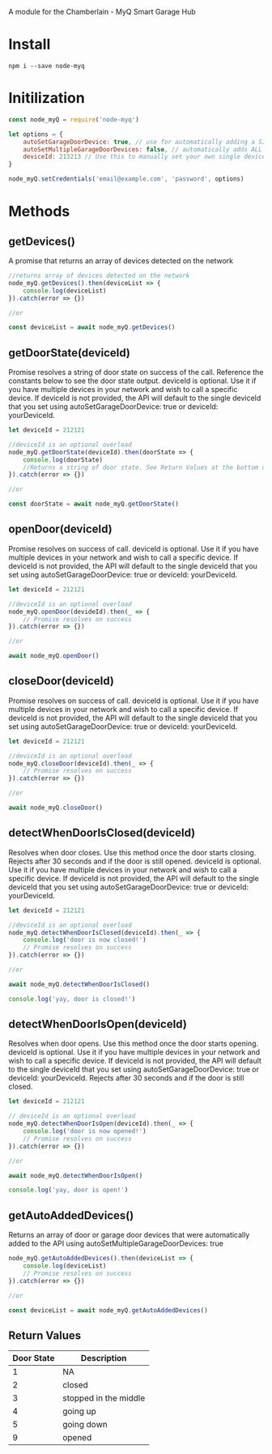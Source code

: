 A module for the Chamberlain - MyQ Smart Garage Hub

# Install

`npm i --save node-myq` 

# Initilization

``` javascript
const node_myQ = require('node-myq')

let options = {
    autoSetGarageDoorDevice: true, // use for automatically adding a SINGLE DEVICE
    autoSetMultipleGarageDoorDevices: false, // automatically adds ALL DETECTED DOORS to the API. 
    deviceId: 213213 // Use this to manually set your own single deviceId
}

node_myQ.setCredentials('email@example.com', 'password', options)
```

# Methods

## getDevices()

A promise that returns an array of devices detected on the network

``` javascript
//returns array of devices detected on the network
node_myQ.getDevices().then(deviceList => {
    console.log(deviceList)
}).catch(error => {})

//or

const deviceList = await node_myQ.getDevices()
```

## getDoorState(deviceId)

Promise resolves a string of door state on success of the call. Reference the constants below to see the door state output.
deviceId is optional. Use it if you have multiple devices in your network and wish to call a specific device.
If deviceId is not provided, the API will default to the single deviceId that you set using autoSetGarageDoorDevice: true or deviceId: yourDeviceId.

``` javascript
let deviceId = 212121 

//deviceId is an optional overload
node_myQ.getDoorState(deviceId).then(doorState => {
    console.log(doorState)
    //Returns a string of door state. See Return Values at the bottom of the page.
}).catch(error => {})

//or

const doorState = await node_myQ.getDoorState()
```

## openDoor(deviceId)

Promise resolves on success of call. deviceId is optional. Use it if you have multiple devices in your network and wish to call a specific device.
If deviceId is not provided, the API will default to the single deviceId that you set using autoSetGarageDoorDevice: true or deviceId: yourDeviceId.

``` javascript
let deviceId = 212121 

//deviceId is an optional overload
node_myQ.openDoor(devideId).then(_ => {
    // Promise resolves on success
}).catch(error => {})

//or

await node_myQ.openDoor()
```

## closeDoor(deviceId)

Promise resolves on success of call. deviceId is optional. Use it if you have multiple devices in your network and wish to call a specific device.
If deviceId is not provided, the API will default to the single deviceId that you set using autoSetGarageDoorDevice: true or deviceId: yourDeviceId.

``` javascript
let deviceId = 212121 

//deviceId is an optional overload
node_myQ.closeDoor(deviceId).then(_ => {
    // Promise resolves on success
}).catch(error => {})

//or

await node_myQ.closeDoor()
```

## detectWhenDoorIsClosed(deviceId)

Resolves when door closes. Use this method once the door starts closing.
Rejects after 30 seconds and if the door is still opened.
 deviceId is optional. Use it if you have multiple devices in your network and wish to call a specific device.
If deviceId is not provided, the API will default to the single deviceId that you set using autoSetGarageDoorDevice: true or deviceId: yourDeviceId.

``` javascript
let deviceId = 212121 

//deviceId is an optional overload
node_myQ.detectWhenDoorIsClosed(deviceId).then(_ => {
    console.log('door is now closed!')
    // Promise resolves on success
}).catch(error => {})

//or 

await node_myQ.detectWhenDoorIsClosed()

console.log('yay, door is closed!')
```

## detectWhenDoorIsOpen(deviceId)

Resolves when door opens. Use this method once the door starts opening.
 deviceId is optional. Use it if you have multiple devices in your network and wish to call a specific device.
If deviceId is not provided, the API will default to the single deviceId that you set using autoSetGarageDoorDevice: true or deviceId: yourDeviceId.
Rejects after 30 seconds and if the door is still closed.

``` javascript
let deviceId = 212121 

// deviceId is an optional overload
node_myQ.detectWhenDoorIsOpen(deviceId).then(_ => {
    console.log('door is now opened!')
    // Promise resolves on success
}).catch(error => {})

//or

await node_myQ.detectWhenDoorIsOpen()

console.log('yay, door is open!')
```

## getAutoAddedDevices()

Returns an array of door or garage door devices that were automatically added to the API using autoSetMultipleGarageDoorDevices: true

``` javascript
node_myQ.getAutoAddedDevices().then(deviceList => {
    console.log(deviceList)
    // Promise resolves on success
}).catch(error => {})

//or

const deviceList = await node_myQ.getAutoAddedDevices()
```

## Return Values

| Door State | Description           |
|------------|-----------------------|
| 1          | NA                    |
| 2          | closed                |
| 3          | stopped in the middle |
| 4          | going up              |
| 5          | going down            |
| 9          | opened                |

